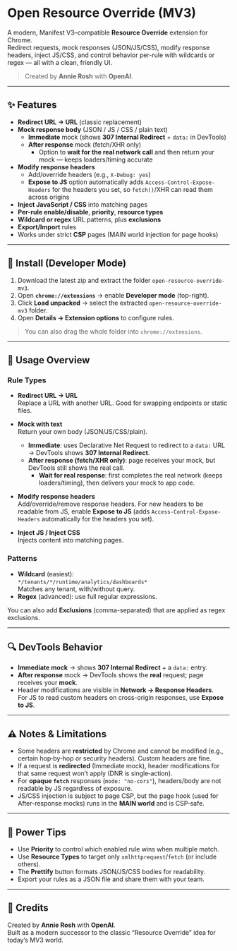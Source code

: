 
# Open Resource Override (MV3)

A modern, Manifest V3–compatible **Resource Override** extension for Chrome.  
Redirect requests, mock responses (JSON/JS/CSS), modify response headers, inject JS/CSS, and control behavior per-rule with wildcards or regex — all with a clean, friendly UI.

> Created by **Annie Rosh** with **OpenAI**.

---

## ✨ Features

- **Redirect URL → URL** (classic replacement)
- **Mock response body** (JSON / JS / CSS / plain text)
  - **Immediate** mock (shows **307 Internal Redirect** + `data:` in DevTools)
  - **After response** mock (fetch/XHR only)
    - Option to **wait for the real network call** and then return your mock — keeps loaders/timing accurate
- **Modify response headers**
  - Add/override headers (e.g., `X-Debug: yes`)
  - **Expose to JS** option automatically adds `Access-Control-Expose-Headers` for the headers you set, so `fetch()`/XHR can read them across origins
- **Inject JavaScript / CSS** into matching pages
- **Per-rule enable/disable**, **priority**, **resource types**
- **Wildcard or regex** URL patterns, plus **exclusions**
- **Export/Import** rules
- Works under strict **CSP** pages (MAIN world injection for page hooks)

---

## 🚀 Install (Developer Mode)

1. Download the latest zip and extract the folder `open-resource-override-mv3`.
2. Open **`chrome://extensions`** → enable **Developer mode** (top-right).
3. Click **Load unpacked** → select the extracted `open-resource-override-mv3` folder.
4. Open **Details → Extension options** to configure rules.

> You can also drag the whole folder into `chrome://extensions`.

---

## 🧭 Usage Overview

### Rule Types

- **Redirect URL → URL**  
  Replace a URL with another URL. Good for swapping endpoints or static files.

- **Mock with text**  
  Return your own body (JSON/JS/CSS/plain).  
  - **Immediate**: uses Declarative Net Request to redirect to a `data:` URL → DevTools shows **307 Internal Redirect**.  
  - **After response (fetch/XHR only)**: page receives your mock, but DevTools still shows the real call.  
    - **Wait for real response**: first completes the real network (keeps loaders/timing), then delivers your mock to app code.

- **Modify response headers**  
  Add/override/remove response headers. For new headers to be readable from JS, enable **Expose to JS** (adds `Access-Control-Expose-Headers` automatically for the headers you set).

- **Inject JS / Inject CSS**  
  Injects content into matching pages.

### Patterns

- **Wildcard** (easiest):  
  `*/tenants/*/runtime/analytics/dashboards*`  
  Matches any tenant, with/without query.
- **Regex** (advanced): use full regular expressions.

You can also add **Exclusions** (comma-separated) that are applied as regex exclusions.

---

## 🔍 DevTools Behavior

- **Immediate mock** → shows **307 Internal Redirect** + a `data:` entry.
- **After response** mock → DevTools shows the **real** request; page receives your **mock**.
- Header modifications are visible in **Network → Response Headers**.  
  For JS to read custom headers on cross-origin responses, use **Expose to JS**.

---

## ⚠️ Notes & Limitations

- Some headers are **restricted** by Chrome and cannot be modified (e.g., certain hop‑by‑hop or security headers). Custom headers are fine.
- If a request is **redirected** (Immediate mock), header modifications for that same request won’t apply (DNR is single‑action).
- For **opaque `fetch`** responses (`mode: "no-cors"`), headers/body are not readable by JS regardless of exposure.
- JS/CSS injection is subject to page CSP, but the page hook (used for After-response mocks) runs in the **MAIN world** and is CSP‑safe.

---

## 🧰 Power Tips

- Use **Priority** to control which enabled rule wins when multiple match.
- Use **Resource Types** to target only `xmlhttprequest`/`fetch` (or include others).
- The **Prettify** button formats JSON/JS/CSS bodies for readability.
- Export your rules as a JSON file and share them with your team.

---

## 🙌 Credits

Created by **Annie Rosh** with **OpenAI**.  
Built as a modern successor to the classic “Resource Override” idea for today’s MV3 world.


